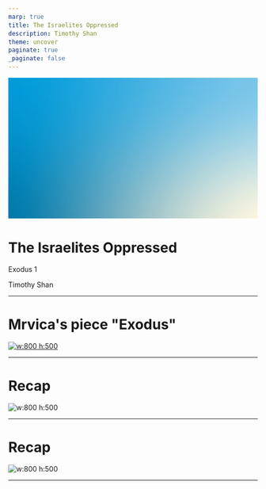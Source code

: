 ```yaml
---
marp: true
title: The Israelites Oppressed 
description: Timothy Shan
theme: uncover
paginate: true
_paginate: false
---
```


![bg](./assets/gradient.jpg)

# <!--fit--> The Israelites Oppressed

Exodus 1

Timothy Shan

---

# Mrvica's piece "Exodus"

[![w:800 h:500](https://user-images.githubusercontent.com/106022681/197112751-0b0c4965-1ec1-4bb3-b491-6907230c0deb.png)](https://youtu.be/NxzU_rFfXzs)

---

# Recap 

![w:800 h:500](https://user-images.githubusercontent.com/106022681/197113355-1c4a7376-6633-4958-b115-0bef67448381.png)

---

# Recap 

![w:800 h:500](https://user-images.githubusercontent.com/106022681/197113874-c509ab5b-6e7a-4560-9ec3-90db70ef3e86.png)

---


